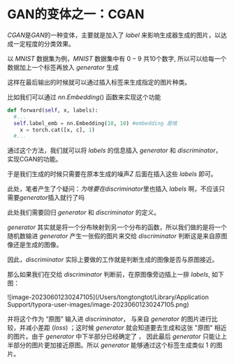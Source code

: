 # GAN的变体之一：CGAN

$CGAN$是$GAN$的一种变体，主要就是加入了 $label$ 来影响生成器生成的图片，以达成一定程度的分类效果。

以 $MNIST$ 数据集为例，$MNIST$ 数据集中有 $0-9$ 共$10$个数字, 所以可以给每一个数据加上一个标签再放入 $generator$ 生成

这样在最后输出的时候就可以通过插入标签来生成指定的图片种类。

比如我们可以通过 $nn.Embedding()$ 函数来实现这个功能

```python
def forward(self, x, labels):
  #...
  self.label_emb = nn.Embedding(10, 10) #embedding 是啥
	x = torch.cat([x, c], 1)
  #...
```

通过这个方法，我们就可以将 $labels$ 的信息插入 $generator$ 和 $discriminator$，实现CGAN的功能。

于是我们生成的时候只需要在原本生成的噪声$Z$ 后面在插入这些 $labels$ 即可。

此处，笔者产生了个疑问：$为啥要在discriminator$里也插入 $labels$ 啊，不应该只需要$generator$插入就行了吗

此处我们需要回归 $generator$ 和 $discriminator$ 的定义。

$generator$ 其实就是将一个分布映射到另一个分布的函数，所以我们做的是将一个随机数输进 $generator$ 产生一张假的图片来交给 $discriminator$ 判断这是来自原图像还是生成的图像。

因此，$discriminator$ 实际上要做的工作就是判断生成的图像是否与原图接近。

那么如果我们在交给 $discriminator$ 判断前，在原图像旁边插上一排 $labels$, 如下图：

![image-20230601230247105](/Users/tongtongtot/Library/Application Support/typora-user-images/image-20230601230247105.png)

并将这个作为 “原图” 输入进 $discriminator$， 与来自 $generator$ 的图片进行比较，并减小差距 ($loss$) ；这时候 $generator$ 就会知道要去生成和这张 "原图" 相近的图片。由于 $generator$ 中下半部分已经确定了 ， 因此最后 $generator$ 只能让上半部分的图片更加接近原图。所以 $generator$ 能够通过这个标签生成类似 $1$ 的图片。
